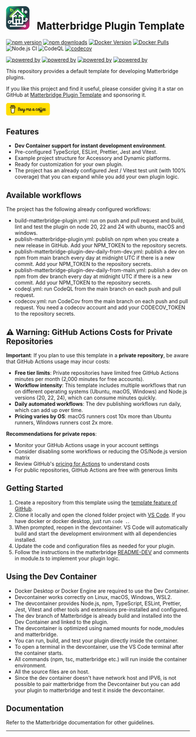 # <img src="matterbridge.svg" alt="Matterbridge Logo" width="64px" height="64px">&nbsp;&nbsp;&nbsp;Matterbridge Plugin Template

[![npm version](https://img.shields.io/npm/v/matterbridge.svg)](https://www.npmjs.com/package/matterbridge)
[![npm downloads](https://img.shields.io/npm/dt/matterbridge.svg)](https://www.npmjs.com/package/matterbridge)
[![Docker Version](https://img.shields.io/docker/v/luligu/matterbridge?label=docker%20version&sort=semver)](https://hub.docker.com/r/luligu/matterbridge)
[![Docker Pulls](https://img.shields.io/docker/pulls/luligu/matterbridge.svg)](https://hub.docker.com/r/luligu/matterbridge)
![Node.js CI](https://github.com/Luligu/matterbridge-plugin-template/actions/workflows/build-matterbridge-plugin.yml/badge.svg)
![CodeQL](https://github.com/Luligu/matterbridge-plugin-template/actions/workflows/codeql.yml/badge.svg)
[![codecov](https://codecov.io/gh/Luligu/matterbridge-plugin-template/branch/main/graph/badge.svg)](https://codecov.io/gh/Luligu/matterbridge-plugin-template)

[![powered by](https://img.shields.io/badge/powered%20by-matterbridge-blue)](https://www.npmjs.com/package/matterbridge)
[![powered by](https://img.shields.io/badge/powered%20by-matter--history-blue)](https://www.npmjs.com/package/matter-history)
[![powered by](https://img.shields.io/badge/powered%20by-node--ansi--logger-blue)](https://www.npmjs.com/package/node-ansi-logger)
[![powered by](https://img.shields.io/badge/powered%20by-node--persist--manager-blue)](https://www.npmjs.com/package/node-persist-manager)

This repository provides a default template for developing Matterbridge plugins.

If you like this project and find it useful, please consider giving it a star on GitHub at [Matterbridge Plugin Template](https://github.com/Luligu/matterbridge-plugin-template) and sponsoring it.

<a href="https://www.buymeacoffee.com/luligugithub">
  <img src="bmc-button.svg" alt="Buy me a coffee" width="120">
</a>

## Features

- **Dev Container support for instant development environment**.
- Pre-configured TypeScript, ESLint, Prettier, Jest and Vitest.
- Example project structure for Accessory and Dynamic platforms.
- Ready for customization for your own plugin.
- The project has an already configured Jest / Vitest test unit (with 100% coverage) that you can expand while you add your own plugin logic.

## Available workflows

The project has the following already configured workflows:

- build-matterbridge-plugin.yml: run on push and pull request and build, lint and test the plugin on node 20, 22 and 24 with ubuntu, macOS and windows.
- publish-matterbridge-plugin.yml: publish on npm when you create a new release in GitHub. Add your NPM_TOKEN to the repository secrets.
- publish-matterbridge-plugin-dev-daily-from-dev.yml: publish a dev on npm from main branch every day at midnight UTC if there is a new commit. Add your NPM_TOKEN to the repository secrets.
- publish-matterbridge-plugin-dev-daily-from-main.yml: publish a dev on npm from dev branch every day at midnight UTC if there is a new commit. Add your NPM_TOKEN to the repository secrets.
- codeql.yml: run CodeQL from the main branch on each push and pull request.
- codecov.yml: run CodeCov from the main branch on each push and pull request. You need a codecov account and add your CODECOV_TOKEN to the repository secrets.

## ⚠️ Warning: GitHub Actions Costs for Private Repositories

**Important**: If you plan to use this template in a **private repository**, be aware that GitHub Actions usage may incur costs:

- **Free tier limits**: Private repositories have limited free GitHub Actions minutes per month (2,000 minutes for free accounts).
- **Workflow intensity**: This template includes multiple workflows that run on different operating systems (Ubuntu, macOS, Windows) and Node.js versions (20, 22, 24), which can consume minutes quickly.
- **Daily automated workflows**: The dev publishing workflows run daily, which can add up over time.
- **Pricing varies by OS**: macOS runners cost 10x more than Ubuntu runners, Windows runners cost 2x more.

**Recommendations for private repos**:

- Monitor your GitHub Actions usage in your account settings
- Consider disabling some workflows or reducing the OS/Node.js version matrix
- Review GitHub's [pricing for Actions](https://github.com/pricing) to understand costs
- For public repositories, GitHub Actions are free with generous limits

## Getting Started

1. Create a repository from this template using the [template feature of GitHub](https://docs.github.com/en/repositories/creating-and-managing-repositories/creating-a-repository-from-a-template).
2. Clone it locally and open the cloned folder project with [VS Code](https://code.visualstudio.com/). If you have docker or docker desktop, just run `code .`.
3. When prompted, reopen in the devcontainer. VS Code will automatically build and start the development environment with all dependencies installed.
4. Update the code and configuration files as needed for your plugin.
5. Follow the instructions in the matterbridge [README-DEV](https://github.com/Luligu/matterbridge/blob/main/README-DEV.md) and comments in module.ts to implement your plugin logic.

## Using the Dev Container

- Docker Desktop or Docker Engine are required to use the Dev Container.
- Devcontainer works correctly on Linux, macOS, Windows, WSL2.
- The devcontainer provides Node.js, npm, TypeScript, ESLint, Prettier, Jest, Vitest and other tools and extensions pre-installed and configured.
- The dev branch of Matterbridge is already build and installed into the Dev Container and linked to the plugin.
- The devcontainer is optimized using named mounts for node_modules and matterbridge.
- You can run, build, and test your plugin directly inside the container.
- To open a terminal in the devcontainer, use the VS Code terminal after the container starts.
- All commands (npm, tsc, matterbridge etc.) will run inside the container environment.
- All the source files are on host.
- Since the dev container doesn't have network host and IPV6, is not possible to pair matterbridge from the Devcontainer but you can add your plugin to matterbridge and test it inside the devcontainer.

## Documentation

Refer to the Matterbridge documentation for other guidelines.

---
